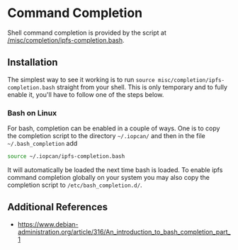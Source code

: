Command Completion
==================

Shell command completion is provided by the script at 
[/misc/completion/ipfs-completion.bash](../misc/completion/ipfs-completion.bash).


Installation
------------
The simplest way to see it working is to run 
`source misc/completion/ipfs-completion.bash` straight from your shell. This
is only temporary and to fully enable it, you'll have to follow one of the steps
below.

### Bash on Linux
For bash, completion can be enabled in a couple of ways. One is to copy the 
completion script to the directory `~/.iopcan/` and then in the file 
`~/.bash_completion` add
```bash
source ~/.iopcan/ipfs-completion.bash
```
It will automatically be loaded the next time bash is loaded.
To enable ipfs command completion globally on your system you may also 
copy the completion script to `/etc/bash_completion.d/`.


Additional References
---------------------
* https://www.debian-administration.org/article/316/An_introduction_to_bash_completion_part_1
